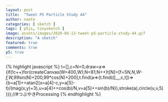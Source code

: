 ```yaml
---
layout: post
title:  "Tweet P5 Particle Study 44"
author: naoto
categories: [ sketch ]
tags: [ p5js, tinysketch ]
image: assets/images/2020-04-13-tweet-p5-particle-study-44.gif
description: "A sketch"
featured: true
comments: true
p5: true
---
```


<div id = "p5sketch">
  <!-- p5 instance will be created here -->
</div>

{% highlight javascript %}
t=[],c=N=0,draw=a=>{if(!c++)for(createCanvas(W=400,W);N<81;N++)t[N]=[f=5*N,N,W-f,W,99*sin(N)+200,99*cos(N)+200];t.find(a=>{t.find(([,,,,c,t])=>{b=a[1]+=atan2(x=a[4]-c,y=a[5]-t)/(mag(x,y)+3),u=a[4]+=cos(b)/N,v=a[5]+=sin(b)/N}),stroke(a),circle(u,v,5)})};//#つぶやきProcessing
{% endhighlight %}

<script>
// Naoto Hieda
// https://creativecommons.org/licenses/by-sa/3.0/
t=[],c=N=0,draw=a=>{if(!c++)for(createCanvas(W=400,W).parent('p5sketch');N<81;N++)t[N]=[f=5*N,N,W-f,W,99*sin(N)+200,99*cos(N)+200];t.find(a=>{t.find(([,,,,c,t])=>{b=a[1]+=atan2(x=a[4]-c,y=a[5]-t)/(mag(x,y)+3),u=a[4]+=cos(b)/N,v=a[5]+=sin(b)/N}),stroke(a),circle(u,v,5)})};//#つぶやきProcessing
</script>
